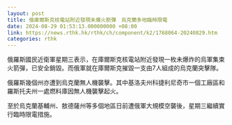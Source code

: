 ```yaml
---
layout: post
title: 俄庫爾斯克核電站附近發現未爆火箭彈　烏克蘭多地臨時限電
date: 2024-08-29 01:53:13.000000000 +08:00
link: https://news.rthk.hk/rthk/ch/component/k2/1768064-20240829.htm
categories: rthk
---
```


俄羅斯國民近衛軍星期三表示，在庫爾斯克核電站附近發現一枚未爆炸的烏軍集束火箭彈，已安全銷毀。而俄軍就在庫爾斯克摧毀一支由7人組成的烏克蘭突擊隊。

俄羅斯幾個州亦遭到烏克蘭無人機襲擊。其中基洛夫州科捷利尼奇市一個工廠區和羅斯托夫州一處燃料庫因無人機襲擊起火。

至於烏克蘭基輔州、敖德薩州等多個地區日前遭俄軍大規模空襲後，星期三繼續實行臨時限電措施。
